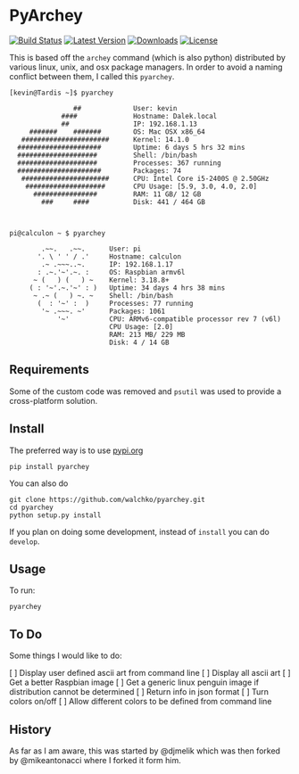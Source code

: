 # PyArchey

[![Build Status](https://travis-ci.org/walchko/pyarchey.svg)](https://travis-ci.org/walchko/pyarchey)
[![Latest Version](https://pypip.in/version/pyarchey/badge.svg)](https://pypi.python.org/pypi/pyarchey/)
[![Downloads](https://pypip.in/download/pyarchey/badge.svg)](https://pypi.python.org/pypi/pyarchey/)
[![License](https://pypip.in/license/pyarchey/badge.svg)](https://pypi.python.org/pypi/pyarchey/)

This is based off the `archey` command (which is also python) distributed by various linux, unix, and osx package managers. In order to avoid a naming conflict between them, I called this `pyarchey`.


    [kevin@Tardis ~]$ pyarchey

                    ##             User: kevin
                 ####              Hostname: Dalek.local
                 ##                IP: 192.168.1.13
         #######    #######        OS: Mac OSX x86_64
       ######################      Kernel: 14.1.0
      #####################        Uptime: 6 days 5 hrs 32 mins
      ####################         Shell: /bin/bash
      ####################         Processes: 367 running
      #####################        Packages: 74
       ######################      CPU: Intel Core i5-2400S @ 2.50GHz
        ####################       CPU Usage: [5.9, 3.0, 4.0, 2.0]
          ################         RAM: 11 GB/ 12 GB
            ###     ####           Disk: 441 / 464 GB



    pi@calculon ~ $ pyarchey

            .~~.   .~~.      User: pi
           '. \ ' ' / .'     Hostname: calculon
            .~ .~~~..~.      IP: 192.168.1.17
           : .~.'~'.~. :     OS: Raspbian armv6l
          ~ (   ) (   ) ~    Kernel: 3.18.8+
         ( : '~'.~.'~' : )   Uptime: 34 days 4 hrs 38 mins
          ~ .~ (   ) ~. ~    Shell: /bin/bash
           (  : '~' :  )     Processes: 77 running
            '~ .~~~. ~'      Packages: 1061
                '~'          CPU: ARMv6-compatible processor rev 7 (v6l)
                             CPU Usage: [2.0]
                             RAM: 213 MB/ 229 MB
                             Disk: 4 / 14 GB


## Requirements

Some of the custom code was removed and `psutil` was used to provide a cross-platform solution.

## Install

The preferred way is to use [pypi.org](https://pypi.python.org/pypi)

    pip install pyarchey

You can also do

    git clone https://github.com/walchko/pyarchey.git
    cd pyarchey
    python setup.py install

If you plan on doing some development, instead of `install` you can do `develop`.

## Usage

To run:

	pyarchey

## To Do

Some things I would like to do:

[ ] Display user defined ascii art from command line
[ ] Display all ascii art
[ ] Get a better Raspbian image
[ ] Get a generic linux penguin image if distribution cannot be determined
[ ] Return info in json format
[ ] Turn colors on/off
[ ] Allow different colors to be defined from command line

## History

As far as I am aware, this was started by @djmelik which was then forked by @mikeantonacci where I forked it form him.
